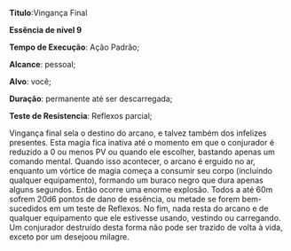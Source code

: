 **Titulo**:Vingança Final

**Essência de nível 9**

**Tempo de Execução**: Ação Padrão;

**Alcance**: pessoal;

**Alvo**: você;

**Duração**: permanente até ser descarregada;

**Teste de Resistencia**: Reflexos parcial;

Vingança final sela o destino do arcano, e talvez também dos infelizes presentes. Esta magia fica inativa até o momento em que o conjurador é reduzido a 
0 ou menos PV ou quando ele escolher, 
bastando apenas um comando mental. 
Quando isso acontecer, o arcano é erguido no ar, enquanto um vórtice de magia 
começa a consumir seu corpo (incluindo 
qualquer equipamento), formando um 
buraco negro que dura apenas alguns 
segundos. Então ocorre uma enorme 
explosão. Todos a até 60m sofrem 20d6 
pontos de dano de essência, ou metade 
se forem bem-sucedidos em um teste de 
Reflexos. No fim, nada resta do arcano e 
de qualquer equipamento que ele estivesse usando, vestindo ou carregando. Um 
conjurador destruído desta forma não 
pode ser trazido de volta à vida, exceto 
por um desejoou milagre.
